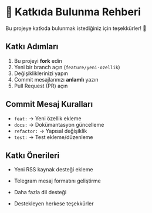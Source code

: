 # 🤝 Katkıda Bulunma Rehberi

Bu projeye katkıda bulunmak istediğiniz için teşekkürler! 🚀

## Katkı Adımları
1. Bu projeyi **fork** edin
2. Yeni bir branch açın (`feature/yeni-ozellik`)
3. Değişikliklerinizi yapın
4. Commit mesajlarınızı **anlamlı** yazın 
5. Pull Request (PR) açın

## Commit Mesaj Kuralları
- `feat:` → Yeni özellik ekleme
- `docs:` → Dokümantasyon güncelleme
- `refactor:` → Yapısal değişiklik
- `test:` → Test ekleme/düzenleme

## Katkı Önerileri
- Yeni RSS kaynak desteği ekleme
- Telegram mesaj formatını geliştirme
- Daha fazla dil desteği

- Destekleyen herkese teşekkürler
